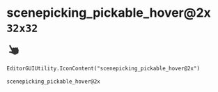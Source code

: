 # scenepicking_pickable_hover@2x `32x32`
<img src="/img/scenepicking_pickable_hover@2x.png" width=32 height=32>

``` CSharp
EditorGUIUtility.IconContent("scenepicking_pickable_hover@2x")
```
```
scenepicking_pickable_hover@2x
```
